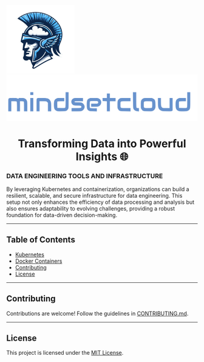 <p>
  <img src="https://github.com/nathanmsc/DATA-ENGINEERING/blob/main/DOCKER/ZABBIX/src/img/logo.svg" alt="Logo" width="180" style="margin-right: 10%;"/>
  <img src="https://github.com/nathanmsc/DATA-ENGINEERING/blob/main/DOCKER/ZABBIX/src/img/marca.svg" alt="Brand" width="800"/>
</p>
<div align="center">
  
# Transforming Data into Powerful Insights 🌐

</div>

### DATA ENGINEERING TOOLS AND INFRASTRUCTURE

By leveraging Kubernetes and containerization, organizations can build a resilient, scalable, and secure infrastructure for data engineering. This setup not only enhances the efficiency of data processing and analysis but also ensures adaptability to evolving challenges, providing a robust foundation for data-driven decision-making.

---
## Table of Contents

- [Kubernetes](https://github.com/nathanmsc/DATA-ENGINEERING/blob/main/KUBERNETES/README.md)
- [Docker Containers](https://github.com/nathanmsc/DATA-ENGINEERING/tree/main/DOCKER)
- [Contributing](#contributing)
- [License](#license)

---

## Contributing

Contributions are welcome! Follow the guidelines in [CONTRIBUTING.md](CONTRIBUTING.md).

---

## License

This project is licensed under the [MIT License](LICENSE).
